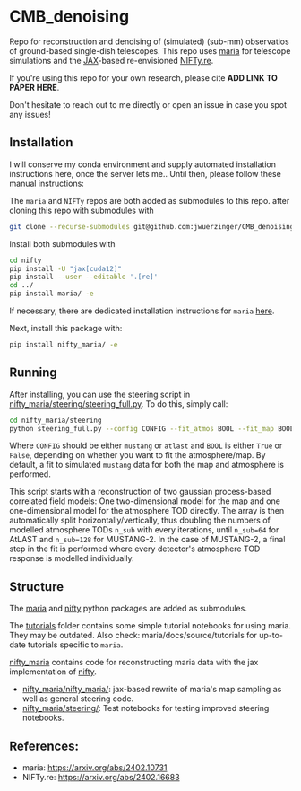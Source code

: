 # CMB_denoising

Repo for reconstruction and denoising of (simulated) (sub-mm) observatios of ground-based single-dish telescopes. This repo uses [maria](https://thomaswmorris.com/maria/index.html) for telescope simulations and the [JAX](https://docs.jax.dev/en/latest/index.html)-based  re-envisioned [NIFTy.re](https://ift.pages.mpcdf.de/nifty/).

If you're using this repo for your own research, please cite **ADD LINK TO PAPER HERE**.

Don't hesitate to reach out to me directly or open an issue in case you spot any issues!

## Installation

I will conserve my conda environment and supply automated installation instructions here, once the server lets me..
Until then, please follow these manual instructions:

The `maria` and `NIFTy` repos are both added as submodules to this repo. after cloning this repo with submodules with
```bash
git clone --recurse-submodules git@github.com:jwuerzinger/CMB_denoising.git
```

Install both submodules with
```bash
cd nifty
pip install -U "jax[cuda12]"
pip install --user --editable '.[re]'
cd ../
pip install maria/ -e
```

If necessary, there are dedicated installation instructions for `maria` [here](https://thomaswmorris.com/maria/installation.html).

Next, install this package with:

```bash
pip install nifty_maria/ -e
```

## Running

After installing, you can use the steering script in [nifty_maria/steering/steering_full.py](nifty_maria/steering/steering_full.py).
To do this, simply call:
```bash
cd nifty_maria/steering
python steering_full.py --config CONFIG --fit_atmos BOOL --fit_map BOOL
```

Where `CONFIG` should be either `mustang` or `atlast` and `BOOL` is either `True` or `False`, depending on whether you want to fit the atmosphere/map. By default, a fit to simulated `mustang` data for both the map and atmosphere is performed.

This script starts with a reconstruction of two gaussian process-based correlated field models: One two-dimensional model for the map and one one-dimensional model for the atmosphere TOD directly. The array is then automatically split horizontally/vertically, thus doubling the numbers of modelled atmosphere TODs `n_sub` with every iterations, until `n_sub=64` for AtLAST and `n_sub=128` for MUSTANG-2. In the case of MUSTANG-2, a final step in the fit is performed where every detector's atmosphere TOD response is modelled individually.

## Structure

The [maria](maria/) and [nifty](nifty/) python packages are added as submodules.

The [tutorials](tutorials/) folder contains some simple tutorial notebooks for using maria.
They may be outdated. Also check: maria/docs/source/tutorials for up-to-date tutorials specific to `maria`. 

[nifty_maria](nifty_maria/) contains code for reconstructing maria data with the jax implementation of [nifty](nifty/).
- [nifty_maria/nifty_maria/](nifty_maria/nifty_maria/): jax-based rewrite of maria's map sampling as well as general steering code.
- [nifty_maria/steering/](nifty_maria/steering/): Test notebooks for testing improved steering notebooks.

## References:

- maria: https://arxiv.org/abs/2402.10731
- NIFTy.re: https://arxiv.org/abs/2402.16683